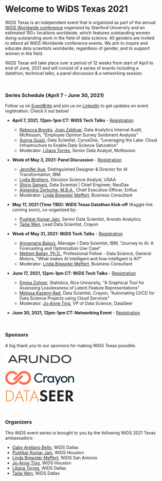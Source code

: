 # Welcome to WiDS Texas 2021

WiDS Texas is an independent event that is organized as part of the annual <a href="https://www.widsconference.org/">WiDS Worldwide conference</a> organized by Stanford University and an estimated 150+ locations worldwide, which features outstanding women doing outstanding work in the field of data science. All genders are invited to attend all WiDS Worldwide conference events. We aim to inspire and educate data scientists worldwide, regardless of gender, and to support women in the field.


WiDS Texas will take place over a period of 12 weeks from start of April to end of June, 2021 and will consist of a series of events including a datathon, technical talks, a panel discussion & a networking session.

<br>

### Series Schedule (April 7 - June 30, 2021)

Follow us on <a href="https://www.eventbrite.com/o/wids-texas-32661455905" target="_blank">EventBrite</a> and join us on <a href="https://www.linkedin.com/groups/9028186/" target="_blank">LinkedIn</a> to get updates on event registration. Check it out below!

- <strong>April 7, 2021, 12pm-1pm CT: WiDS Tech Talks</strong> - <a href="https://www.eventbrite.com/e/wids-texas-tech-talks-series-tickets-143013542355" target="_blank">Registration<a/>
  - <a href="https://www.linkedin.com/in/rebeccaannebrooks/" target="_blank">Rebecca Brooks</a>, <a href="https://www.linkedin.com/in/joan-zaldivar-5a25317/" target="_blank">Joan Zaldivar</a>, Data Analytics Internal Audit, McKesson, "Employee Opinion Survey Sentiment Analysis"
  - <a href="https://www.linkedin.com/in/sunna-quazi-b1975532/">Sunna Quazi</a>, Data Scientist, CyrusOne, "Leveraging the Lake: Cloud Infrastructure to Enable Data Science Saturation"
  - Moderator: <a href="https://www.linkedin.com/in/liliana-torres-68009435/" target="_blank">Liliana Torres</a>, Senior Data Analyst, McKesson

- <strong>Week of May 3, 2021: Panel Discussion</strong> - <a href="https://www.eventbrite.com/e/wids-texas-panel-discussion-women-in-data-science-tickets-148841971343" target="_blank">Registration<a/>
  - <a href="https://www.linkedin.com/in/jenniferaue/" target="_blank">Jennifer Aue</a>, Distinguished Designer & Director for AI Transformation, IBM
  - <a href="https://www.linkedin.com/in/lnb/" target="_blank">Lydia Brothers</a>, Decision Science Analyst, USAA
  - <a href="https://www.linkedin.com/in/shirinsamani/" target="_blank">Shirin Samani</a>, Data Scientist | Chief Engineer, NeuDax
  - <a href="https://www.linkedin.com/in/alejandrazertuche/" target="_blank">Alejandra Zertuche, M.B.A.</a>, Chief Executive Officer, Enflux
  - Moderator: <a href="https://www.linkedin.com/in/lindabrewstermeffert/" target="_blank">Linda Brewster Meffert</a>, Business Consultant

- <strong>May 17, 2021 (Time TBD): WiDS Texas Datathon Kick-off</strong> (Kaggle link coming soon), co-organized by:
  - <a href="https://www.linkedin.com/in/pushkarkumarjain/" target="_blank">Pushkar Kumar Jain</a>, Senior Data Scientist, Arundo Analytics
  - <a href="https://www.linkedin.com/in/tailaiwen/" target="_blank">Tailai Wen</a>, Lead Data Scientist, Crayon

- <strong>Week of May 31, 2021: WiDS Tech Talks</strong> - <a href="https://www.eventbrite.com/e/wids-texas-tech-talks-series-2-tickets-148839576179" target="_blank">Registration<a/>
  - <a href="https://www.linkedin.com/in/annamaria-balazs/" target="_blank">Annamaria Balazs</a>, Manager / Data Scientist, IBM, "Journey to AI: A Forecasting and Optimization Use Case"
  - <a href="https://www.linkedin.com/in/meltemballan/" target="_blank"> Meltem Ballan, Ph.D.</a>, Professional Fellow - Data Science, General Motors, "What makes AI intelligent and how intelligent is AI?"
  - Moderator: <a href="https://www.linkedin.com/in/lindabrewstermeffert/" target="_blank">Linda Brewster Meffert</a>, Business Consultant

- <strong>June 17, 2021, 12pm-1pm CT: WiDS Tech Talks</strong> - <a href="https://www.eventbrite.com/e/wids-texas-tech-talks-series-3-tickets-145751455527" target="_blank">Registration<a/>
  - <a href="https://www.linkedin.com/in/ye-emma-zohner/" target="_blank">Emma Zohner</a>, Statistics, Rice University, "A Graphical Tool for Assessing Losslessness of Latent Feature Representations"
  - <a href="https://www.linkedin.com/in/melissa-kazemirad/" target="_blank">Melissa Kazemi-Rad</a>, Data Scientist, Crayon, "Automating CI/CD for Data Science Projects using Cloud Services"
  - Moderator: <a href="https://www.linkedin.com/in/joanneti/" target="_blank">Jo-Anne Ting</a>, VP of Data Science, DataSeer

- <strong>June 30, 2021, 12pm-1pm CT: Networking Event</strong> - <a href="https://www.eventbrite.com/e/women-in-data-science-wids-texas-networking-event-tickets-143151139913" target="_blank">Registration<a/>

<br>

### Sponsors

A big thank you to our sponsors for making WiDS Texas possible.

<div class="row">
  <p><a href="https://www.arundo.com/" target="_blank"><img src="images/arundo-black@4x-100.png" width="45%" height="45%" alt="Arundo"></a></p>
  <p><a href="https://www.crayon.com/" target="_blank"><img src="images/Crayon-Logo-RGB-Original.jpg" width="45%" height="45%" alt="Crayon"></a></p>
  <p><a href="https://www.dataseer.digital/" target="_blank"><img src="images/DataSeer--500W.png" width="45%" height="45%" alt="DataSeer"></a></p>
</div>

<br>

### Organizers

This WiDS event series is brought to you by the following WiDS 2021 Texas ambassadors:

- <a href="https://www.linkedin.com/in/gaby-arellano-bello-8b485052/" target="_blank">Gaby Arellano Bello</a>, WiDS Dallas
- <a href="https://www.linkedin.com/in/pushkarkumarjain/" target="_blank">Pushkar Kumar Jain</a>, WiDS Houston
- <a href="https://www.linkedin.com/in/lindabrewstermeffert/" target="_blank">Linda Brewster Meffert</a>, WiDS San Antonio
- <a href="https://www.linkedin.com/in/joanneti/" target="_blank">Jo-Anne Ting</a>, WiDS Houston
- <a href="https://www.linkedin.com/in/liliana-torres-68009435/" target="_blank">Liliana Torres</a>, WiDS Dallas
- <a href="https://www.linkedin.com/in/tailaiwen/" target="_blank">Tailai Wen</a>, WiDS Dallas
